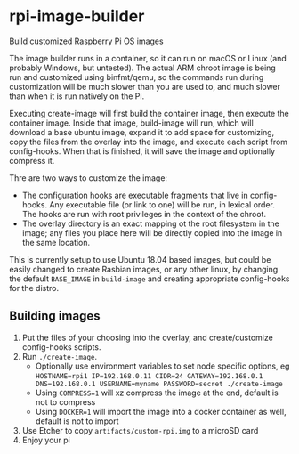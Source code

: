 # rpi-image-builder
Build customized Raspberry Pi OS images

The image builder runs in a container, so it can run on macOS or Linux (and probably Windows, but untested). The actual ARM chroot image is being run and customized using binfmt/qemu, so the commands run during customization will be much slower than you are used to, and much slower than when it is run natively on the Pi.  

Executing create-image will first build the container image, then execute the container image. Inside that image, build-image will run, which will download a base ubuntu image, expand it to add space for customizing, copy the files from the overlay into the image, and execute each script from config-hooks. When that is finished, it will save the image and optionally compress it.  

Thre are two ways to customize the image:  
* The configuration hooks are executable fragments that live in config-hooks. Any executable file (or link to one) will be run, in lexical order. The hooks are run with root privileges in the context of the chroot.
* The overlay directory is an exact mapping ot the root filesystem in the image; any files you place here will be directly copied into the image in the same location.

This is currently setup to use Ubuntu 18.04 based images, but could be easily changed to create Rasbian images, or any other linux, by changing the default `BASE_IMAGE` in `build-image` and creating appropriate config-hooks for the distro.  

## Building images
1. Put the files of your choosing into the overlay, and create/customize config-hooks scripts.
2. Run `./create-image`. 
    * Optionally use environment variables to set node specific options, eg `HOSTNAME=rpi1 IP=192.168.0.11 CIDR=24 GATEWAY=192.168.0.1 DNS=192.168.0.1 USERNAME=myname PASSWORD=secret ./create-image`
    * Using `COMPRESS=1` will xz compress the image at the end, default is not to compress
    * Using `DOCKER=1` will import the image into a docker container as well, default is not to import
3. Use Etcher to copy `artifacts/custom-rpi.img` to a microSD card
4. Enjoy your pi

